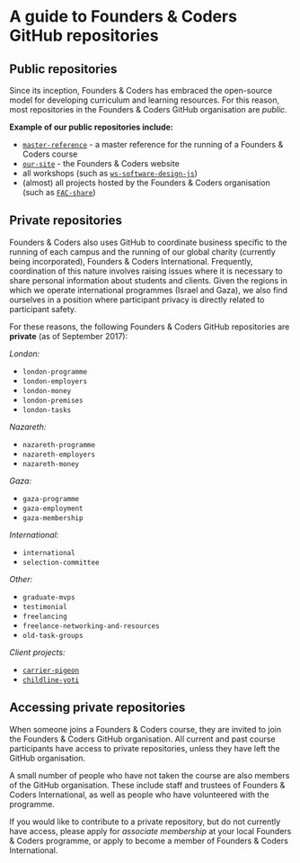 # A guide to Founders & Coders GitHub repositories

## Public repositories

Since its inception, Founders & Coders has embraced the open-source model for developing curriculum and learning resources. For this reason, most repositories in the Founders & Coders GitHub organisation are _public._ 

**Example of our public repositories include:**

- [`master-reference`](https://github.com/foundersandcoders/master-reference) - a master reference for the running of a Founders & Coders course
- [`our-site`](https://github.com/foundersandcoders/our-site) - the Founders & Coders website
- all workshops (such as [`ws-software-design-js`](https://github.com/foundersandcoders/ws-software-design-js))
- (almost) all projects hosted by the Founders & Coders organisation (such as [`FAC-share`](https://github.com/foundersandcoders/FAC-Share))

## Private repositories

Founders & Coders also uses GitHub to coordinate business specific to the running of each campus and the running of our global charity (currently being incorporated), Founders & Coders International. Frequently, coordination of this nature involves raising issues where it is necessary to share personal information about students and clients. Given the regions in which we operate international programmes (Israel and Gaza), we also find ourselves in a position where participant privacy is directly related to participant safety. 

For these reasons, the following Founders & Coders GitHub repositories are **private** (as of September 2017):

_London:_
- `london-programme`
- `london-employers`
- `london-money`
- `london-premises`
- `london-tasks`

_Nazareth:_
- `nazareth-programme`
- `nazareth-employers`
- `nazareth-money`

_Gaza:_
- `gaza-programme`
- `gaza-employment`
- `gaza-membership`

_International:_
- `international`
- `selection-committee`

_Other:_
- `graduate-mvps`
- `testimonial`
- `freelancing`
- `freelance-networking-and-resources`
- `old-task-groups`


_Client projects:_
- [`carrier-pigeon`](https://github.com/foundersandcoders/carrier-pigeon)
- [`childline-yoti`](https://github.com/foundersandcoders/childline-yoti)

## Accessing private repositories

When someone joins a Founders & Coders course, they are invited to join the Founders & Coders GitHub organisation. All current and past course participants have access to private repositories, unless they have left the GitHub organisation.

A small number of people who have not taken the course are also members of the GitHub organisation. These include staff and trustees of Founders & Coders International, as well as people who have volunteered with the programme.

If you would like to contribute to a private repository, but do not currently have access, please apply for _associate membership_ at your local Founders & Coders programme, or apply to become a member of Founders & Coders International.
